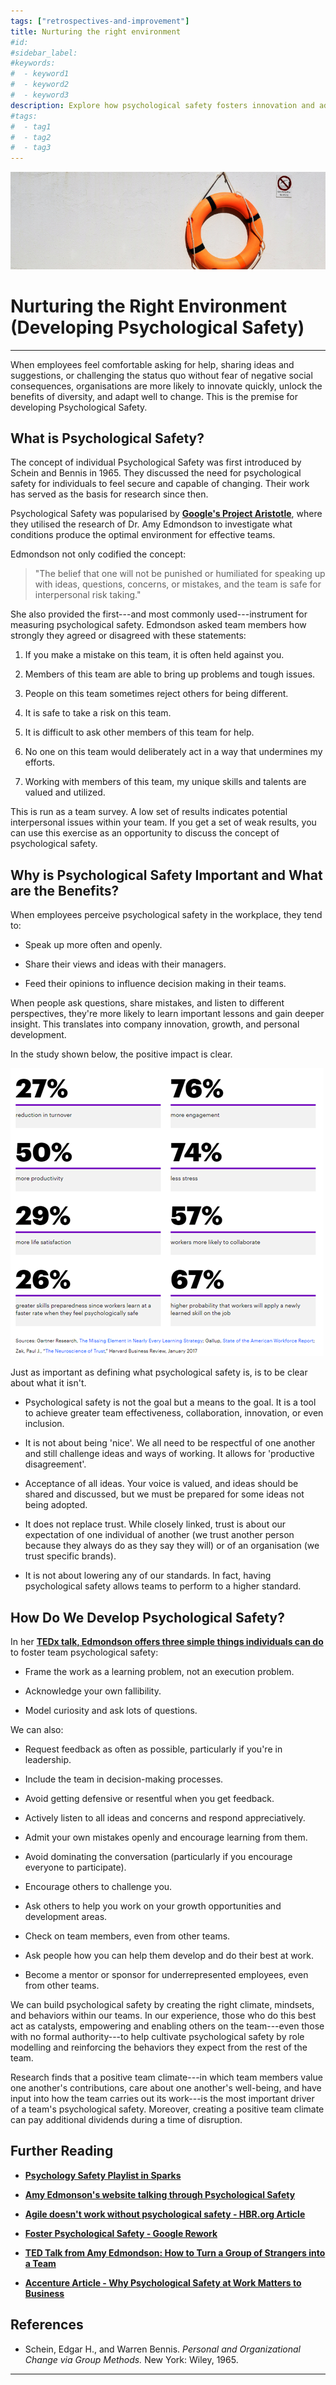 ```yaml
---
tags: ["retrospectives-and-improvement"]
title: Nurturing the right environment
#id:
#sidebar_label:
#keywords:
#  - keyword1
#  - keyword2
#  - keyword3
description: Explore how psychological safety fosters innovation and adaptation in teams by encouraging open communication and risk-taking without fear of negative consequences. Learn about its foundations, benefits, and methods to cultivate this environment, drawing insights from experts like Amy Edmondson and successful initiatives like Google's Project Aristotle.
#tags:
#  - tag1
#  - tag2
#  - tag3
---
```



![A orange life preserver on a white wall Description automatically generated](Nurturing%20the%20right%20environment_media/media/image1.jpeg)

# Nurturing the Right Environment (Developing Psychological Safety)

****

When employees feel comfortable asking for help, sharing ideas and suggestions, or challenging the status quo without fear of negative social consequences, organisations are more likely to innovate quickly, unlock the benefits of diversity, and adapt well to change. This is the premise for developing Psychological Safety.

## What is Psychological Safety?

The concept of individual Psychological Safety was first introduced by Schein and Bennis in 1965. They discussed the need for psychological safety for individuals to feel secure and capable of changing. Their work has served as the basis for research since then.

Psychological Safety was popularised by **[Google's Project Aristotle](https://rework.withgoogle.com/print/guides/5721312655835136/)**, where they utilised the research of Dr. Amy Edmondson to investigate what conditions produce the optimal environment for effective teams.

Edmondson not only codified the concept:

> "The belief that one will not be punished or humiliated for speaking up with ideas, questions, concerns, or mistakes, and the team is safe for interpersonal risk taking."

She also provided the first---and most commonly used---instrument for measuring psychological safety. Edmondson asked team members how strongly they agreed or disagreed with these statements:

1. If you make a mistake on this team, it is often held against you.

2. Members of this team are able to bring up problems and tough issues.

3. People on this team sometimes reject others for being different.

4. It is safe to take a risk on this team.

5. It is difficult to ask other members of this team for help.

6. No one on this team would deliberately act in a way that undermines my efforts.

7. Working with members of this team, my unique skills and talents are valued and utilized.

This is run as a team survey. A low set of results indicates potential interpersonal issues within your team. If you get a set of weak results, you can use this exercise as an opportunity to discuss the concept of psychological safety.

## Why is Psychological Safety Important and What are the Benefits?

When employees perceive psychological safety in the workplace, they tend to:

- Speak up more often and openly.

- Share their views and ideas with their managers.

- Feed their opinions to influence decision making in their teams.

When people ask questions, share mistakes, and listen to different perspectives, they're more likely to learn important lessons and gain deeper insight. This translates into company innovation, growth, and personal development.

In the study shown below, the positive impact is clear.

![A screenshot of a graph Description automatically generated](Nurturing%20the%20right%20environment_media/media/image2.png)

Just as important as defining what psychological safety is, is to be clear about what it isn't.

- Psychological safety is not the goal but a means to the goal. It is a tool to achieve greater team effectiveness, collaboration, innovation, or even inclusion.

- It is not about being 'nice'. We all need to be respectful of one another and still challenge ideas and ways of working. It allows for 'productive disagreement'.

- Acceptance of all ideas. Your voice is valued, and ideas should be shared and discussed, but we must be prepared for some ideas not being adopted.

- It does not replace trust. While closely linked, trust is about our expectation of one individual of another (we trust another person because they always do as they say they will) or of an organisation (we trust specific brands).

- It is not about lowering any of our standards. In fact, having psychological safety allows teams to perform to a higher standard.

## How Do We Develop Psychological Safety?

In her [**TEDx talk, Edmondson offers three simple things individuals can do**](https://www.youtube.com/watch?v=LhoLuui9gX8) to foster team psychological safety:

- Frame the work as a learning problem, not an execution problem.

- Acknowledge your own fallibility.

- Model curiosity and ask lots of questions.

We can also:

- Request feedback as often as possible, particularly if you're in leadership.

- Include the team in decision-making processes.

- Avoid getting defensive or resentful when you get feedback.

- Actively listen to all ideas and concerns and respond appreciatively.

- Admit your own mistakes openly and encourage learning from them.

- Avoid dominating the conversation (particularly if you encourage everyone to participate).

- Encourage others to challenge you.

- Ask others to help you work on your growth opportunities and development areas.

- Check on team members, even from other teams.

- Ask people how you can help them develop and do their best at work.

- Become a mentor or sponsor for underrepresented employees, even from other teams.

We can build psychological safety by creating the right climate, mindsets, and behaviors within our teams. In our experience, those who do this best act as catalysts, empowering and enabling others on the team---even those with no formal authority---to help cultivate psychological safety by role modelling and reinforcing the behaviors they expect from the rest of the team.

Research finds that a positive team climate---in which team members value one another's contributions, care about one another's well-being, and have input into how the team carries out its work---is the most important driver of a team's psychological safety. Moreover, creating a positive team climate can pay additional dividends during a time of disruption.

## Further Reading

- [**Psychology Safety Playlist in Sparks**](https://schroders.csod.com/ui/lms-learner-playlist/PlaylistDetails?playlistId=d59a63f2-795e-40b9-9e5b-35b15cb7bee3)

- [**Amy Edmonson's website talking through Psychological Safety**](https://amycedmondson.com/psychological-safety/)

- [**Agile doesn't work without psychological safety - HBR.org Article**](https://hbr.org/2022/02/agile-doesnt-work-without-psychological-safety)

- [**Foster Psychological Safety - Google Rework**](https://rework.withgoogle.com/guides/understanding-team-effectiveness/steps/foster-psychological-safety/)

- [**TED Talk from Amy Edmondson: How to Turn a Group of Strangers into a Team**](https://www.ted.com/talks/amy_edmondson_how_to_turn_a_group_of_strangers_into_a_team)

- [**Accenture Article - Why Psychological Safety at Work Matters to Business**](https://www.accenture.com/us-en/blogs/business-functions-blog/work-psychological-safety)

## References

- Schein, Edgar H., and Warren Bennis. *Personal and Organizational Change via Group Methods.* New York: Wiley, 1965.



****
